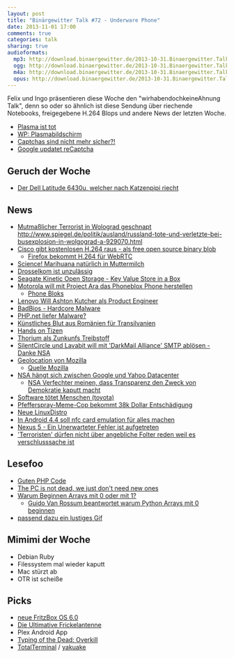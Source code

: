 ```yaml
---
layout: post
title: "Binärgewitter Talk #72 - Underware Phone"
date: 2013-11-01 17:00
comments: true
categories: talk
sharing: true
audioformats:
  mp3: http://download.binaergewitter.de/2013-10-31.Binaergewitter.Talk.72.mp3
  ogg: http://download.binaergewitter.de/2013-10-31.Binaergewitter.Talk.72.ogg
  m4a: http://download.binaergewitter.de/2013-10-31.Binaergewitter.Talk.72.m4a
  opus: http://download.binaergewitter.de/2013-10-31.Binaergewitter.Talk.72.opus
---
```

Felix und Ingo präsentieren diese Woche den "wirhabendochkeineAhnung Talk", denn so oder so ähnlich ist diese Sendung über riechende Notebooks, freigegebene H.264 Blops und andere News der letzten Woche.

- [Plasma ist tot](http://www.heise.de/newsticker/meldung/Panasonic-baut-keine-Plasma-Fernseher-mehr-2036980.html )
 - [WP: Plasmabildschirm](http://de.wikipedia.org/wiki/Plasmabildschirm )
- [Captchas sind nicht mehr sicher?!]( http://news.sciencemag.org/technology/2013/10/captcha-busted-ai-company-claims-have-broken-internets-favorite-protection-system )
- [Google updatet reCaptcha]( http://www.v3.co.uk/v3-uk/news/2303350/google-updates-recaptcha-tool-to-beat-the-spambots )

## Geruch der Woche
- [Der Dell Latitude 6430u, welcher nach Katzenpipi riecht]( http://www.bbc.co.uk/news/technology-24741832 )

## News
- [Mutmaßlicher Terrorist in Wolograd geschnapt](http://de.ria.ru/security_and_military/20131027/267161796.html )
     http://www.spiegel.de/politik/ausland/russland-tote-und-verletzte-bei-busexplosion-in-wolgograd-a-929070.html
- [Cisco gibt kostenlosen H.264 raus - als free open source binary blob](http://blogs.cisco.com/collaboration/open-source-h-264-removes-barriers-webrtc )
  - [Firefox bekommt H.264 für WebRTC]( https://brendaneich.com/2013/10/ciscos-h-264-good-news/ )
- [Science! Marihuana natürlich in Muttermilch]( http://www.naturalnews.com/036526_cannabinoids_breast_milk_THC.html )
- [Drosselkom ist unzulässig]( http://www.tagesschau.de/inland/gericht-telekom-drosselung100.html )
- [Seagate Kinetic Open Storage - Key Value Store in a Box]( http://www.seagate.com/tech-insights/kinetic-vision-how-seagate-new-developer-tools-meets-the-needs-of-cloud-storage-platforms-master-ti/ )
- [Motorola will mit Project Ara das Phoneblox Phone herstellen]( http://motorola-blog.blogspot.de/2013/10/goodbye-sticky-hello-ara.html )
    - [Phone Bloks]( https://phonebloks.com/idea )
- [Lenovo Will Ashton Kutcher als Product Engineer]( http://slashdot.org/topic/datacenter/kutcher-hire-shows-marketing-outranks-engineering-at-lenovo/ )
- [BadBios - Hardcore Malware]( http://arstechnica.com/security/2013/10/meet-badbios-the-mysterious-mac-and-pc-malware-that-jumps-airgaps/ )
- [PHP.net liefer Malware?]( http://www.csoonline.com/article/742008/php.net-flagged-for-malware-by-google-researchers-confirm-it-was-no-false-positive )
- [Künstliches Blut aus Romänien für Transilvanien]( http://science.slashdot.org/story/13/10/31/1612237/artificial-blood-made-in-romania )
- [Hands on Tizen](http://www.tizenexperts.com/2013/10/video-hands-tizen-z9005-redwood/ )
- [Thorium als Zunkunfs Treibstoff]( http://www.bbc.co.uk/news/science-environment-24638816 )
- [SilentCircle und Lavabit will mit 'DarkMail Alliance' SMTP ablösen - Danke NSA]( http://arstechnica.com/business/2013/10/silent-circle-and-lavabit-launch-darkmail-alliance-to-thwart-e-mail-spying/ )
- [Geolocation von Mozilla]( http://www.golem.de/news/geolocation-mozilla-verraet-wo-du-bist-1310-102405.html )
  - [Quelle Mozilla]( https://location.services.mozilla.com/ )
- [NSA hängt sich zwischen Google und Yahoo Datacenter]( http://arstechnica.com/tech-policy/2013/10/new-docs-show-nsa-taps-google-yahoo-data-center-links/ )
  - [NSA Verfechter meinen, dass Transparenz den Zweck von Demokratie kaputt macht]( http://www.techdirt.com/articles/20131024/13173225006/nsa-defender-argues-that-too-much-transparency-defeats-purpose-democracy.shtml )
- [Software tötet Menschen (toyota)]( http://tech.slashdot.org/story/13/10/29/208205/toyotas-killer-firmware )
- [Pfefferspray-Meme-Cop bekommt 38k Dollar Entschädigung]( http://www.gulli.com/news/22625-pfefferspray-meme-cop-bekommt-38000-us-dollar-entschaedigung-2013-10-25 )
- [Neue LinuxDistro](http://www.heise.de/open/meldung/Linux-fuer-Tastatur-Fans-Salix-Ratpoison-14-0-1-2036803.html )
- [In Android 4.4 soll nfc card emulation für alles machen]( http://news.hitb.org/content/android-44-kitkat-will-reportedly-include-nfc-card-emulation-without-secure-element )
- [Nexus 5 - Ein Unerwarteter Fehler ist aufgetreten]( https://play.google.com/store/devices/details?id=nexus_5_black_16gb )
- ['Terroristen' dürfen nicht über angebliche Folter reden weil es verschlusssache ist]( http://www.allgov.com/news/controversies/911-suspects-cant-mention-being-tortured-during-trial-testimony-because-their-torture-is-classified-131028?news=851498 )

## Lesefoo
- [Guten PHP Code]( https://github.com/sayakb/sticky-notes/blob/master/app/controllers/UserController.php )
- [The PC is not dead, we just don't need new ones]( http://idiallo.com/blog/2013/10/pc-is-not-dead-no-need-for-new-ones )
- [Warum Beginnen Arrays mit 0 oder mit 1?]( http://exple.tive.org/blarg/2013/10/22/citation-needed/ )
    - [Guido Van Rossum beantwortet warum Python Arrays mit 0 beginnen]( https://plus.google.com/115212051037621986145/posts/YTUxbXYZyfi )
- [passend dazu ein lustiges Gif]( http://i.imgur.com/H3eR0po.gif )

## Mimimi der Woche
- Debian Ruby
- Filessystem mal wieder kaputt
- Mac stürzt ab
- OTR ist scheiße

## Picks
- [neue FritzBox OS 6.0](ftp://ftp.avm.de/fritz.box/fritzbox.fon_wlan_7390/firmware/deutsch/info.txt )
- [Die Ultimative Frickelantenne]( http://www.heise.de/netze/artikel/Die-0-Euro-Antenne-223704.html )
- Plex Android App
- [Typing of the Dead: Overkill]( http://www.theverge.com/2013/10/30/5046068/play-this-typing-of-the-dead-overkill-sequel-released )
- [TotalTerminal](http://totalterminal.binaryage.com/ ) / [yakuake](http://de.wikipedia.org/wiki/Yakuake )

